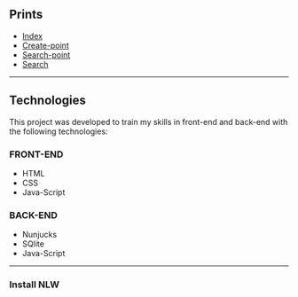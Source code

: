 ## Prints

- [Index](https://github.com/rodrigobpolim/Project-Ecoleta/blob/master/index.png)<br>
- [Create-point](https://github.com/rodrigobpolim/Project-Ecoleta/blob/master/create-point.png) <br>
- [Search-point](https://github.com/rodrigobpolim/Project-Ecoleta/blob/master/modal.PNG)<br>
- [Search](https://github.com/rodrigobpolim/Project-Ecoleta/blob/master/search-results.JPG)<br>
____
## Technologies
This project was developed to train my skills in front-end and back-end with the following technologies:

### FRONT-END
- HTML
- CSS
- Java-Script

### BACK-END
- Nunjucks
- SQlite
- Java-Script
____
### Install NLW
